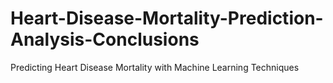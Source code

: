 # Heart-Disease-Mortality-Prediction-Analysis-Conclusions
Predicting Heart Disease Mortality with Machine Learning Techniques 

